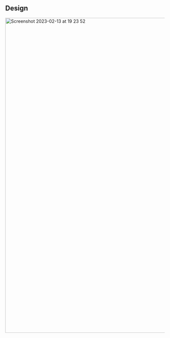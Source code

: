 ## Design

<img width="996" alt="Screenshot 2023-02-13 at 19 23 52" src="https://user-images.githubusercontent.com/64041947/218528290-667ab202-b35b-46c7-b744-89f89d094aa3.png">

